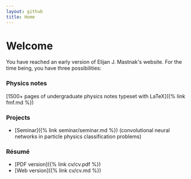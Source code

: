 ```yaml
---
layout: github
title: Home
---
```

# Welcome
You have reached an early version of Elijan J. Mastnak's website. For the time being, you have three possibilities:

### Physics notes
[1500+ pages of undergraduate physics notes typeset with LaTeX]({% link fmf.md %})

### Projects
- [Seminar]({% link seminar/seminar.md %}) (convolutional neural networks in particle physics classification problems)

### Résumé
- [PDF version]({% link cv/cv.pdf %})
- [Web version]({% link cv/cv.md %}) 
